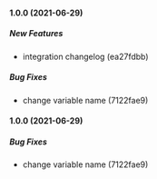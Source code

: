 #### 1.0.0 (2021-06-29)

##### New Features

*  integration  changelog (ea27fdbb)

##### Bug Fixes

*  change variable name (7122fae9)

#### 1.0.0 (2021-06-29)

##### Bug Fixes

*  change variable name (7122fae9)

